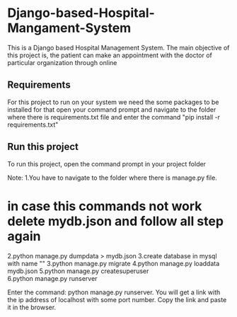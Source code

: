 # Django-based-Hospital-Mangament-System



This is a Django based Hospital Management System. The main objective of this project is, the patient can make an appointment with the doctor of particular organization through online

## Requirements
For this project to run on your system we need the some packages to be installed for that open your command prompt and navigate to the folder where there is requirements.txt file and enter the command "pip install -r requirements.txt"

## Run this project


To run this project, open the command prompt in your project folder

Note:
1.You have to navigate to the folder where there is manage.py file.
# in case this commands not work delete mydb.json and follow all step again
2.python manage.py dumpdata > mydb.json
3.create database in mysql with name ""
3.python manage.py migrate
4.python manage.py loaddata mydb.json
5.python manage.py createsuperuser  
6.python manage.py runserver   





Enter the command: python manage.py runserver.
You will get a link with the ip address of localhost with some port number. Copy the link and paste it in the browser.

